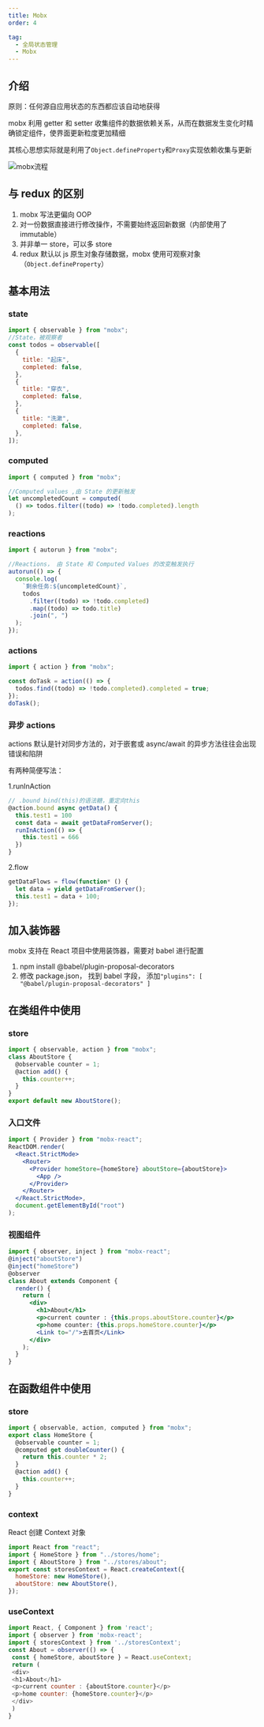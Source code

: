 ```yaml
---
title: Mobx
order: 4

tag:
  - 全局状态管理
  - Mobx
---
```


## 介绍

原则：任何源自应用状态的东西都应该自动地获得

mobx 利用 getter 和 setter 收集组件的数据依赖关系，从而在数据发生变化时精确锁定组件，使界面更新粒度更加精细

其核心思想实际就是利用了`Object.defineProperty`和`Proxy`实现依赖收集与更新

![mobx流程](https://misaka10032.oss-cn-chengdu.aliyuncs.com/React/mobx.png)

## 与 redux 的区别

1. mobx 写法更偏向 OOP
2. 对一份数据直接进行修改操作，不需要始终返回新数据（内部使用了 immutable）
3. 并非单一 store，可以多 store
4. redux 默认以 js 原生对象存储数据，mobx 使用可观察对象（`Object.defineProperty`）

## 基本用法

### state

```js
import { observable } from "mobx";
//State，被观察者
const todos = observable([
  {
    title: "起床",
    completed: false,
  },
  {
    title: "穿⾐",
    completed: false,
  },
  {
    title: "洗漱",
    completed: false,
  },
]);
```

### computed

```js
import { computed } from "mobx";

//Computed values ,由 State 的更新触发
let uncompletedCount = computed(
  () => todos.filter((todo) => !todo.completed).length
);
```

### reactions

```js
import { autorun } from "mobx";

//Reactions， 由 State 和 Computed Values 的改变触发执⾏
autorun(() => {
  console.log(
    `剩余任务:${uncompletedCount}`,
    todos
      .filter((todo) => !todo.completed)
      .map((todo) => todo.title)
      .join(", ")
  );
});
```

### actions

```js
import { action } from "mobx";

const doTask = action(() => {
  todos.find((todo) => !todo.completed).completed = true;
});
doTask();
```

### 异步 actions

actions 默认是针对同步方法的，对于嵌套或 async/await 的异步方法往往会出现错误和陷阱

有两种简便写法：

1.runInAction

```js
// .bound bind(this)的语法糖，重定向this
@action.bound async getData() {
  this.test1 = 100
  const data = await getDataFromServer();
  runInAction(() => {
    this.test1 = 666
  })
}
```

2.flow

```js
getDataFlows = flow(function* () {
  let data = yield getDataFromServer();
  this.test1 = data + 100;
});
```

## 加入装饰器

mobx 支持在 React 项目中使用装饰器，需要对 babel 进行配置

1. npm install @babel/plugin-proposal-decorators
2. 修改 package.json， 找到 babel 字段， 添加`"plugins": [ "@babel/plugin-proposal-decorators" ]`

## 在类组件中使用

### store

```js
import { observable, action } from "mobx";
class AboutStore {
  @observable counter = 1;
  @action add() {
    this.counter++;
  }
}
export default new AboutStore();
```

### 入口文件

```jsx
import { Provider } from "mobx-react";
ReactDOM.render(
  <React.StrictMode>
    <Router>
      <Provider homeStore={homeStore} aboutStore={aboutStore}>
        <App />
      </Provider>
    </Router>
  </React.StrictMode>,
  document.getElementById("root")
);
```

### 视图组件

```jsx
import { observer, inject } from "mobx-react";
@inject("aboutStore")
@inject("homeStore")
@observer
class About extends Component {
  render() {
    return (
      <div>
        <h1>About</h1>
        <p>current counter : {this.props.aboutStore.counter}</p>
        <p>home counter: {this.props.homeStore.counter}</p>
        <Link to="/">去⾸⻚</Link>
      </div>
    );
  }
}
```

## 在函数组件中使用

### store

```js
import { observable, action, computed } from "mobx";
export class HomeStore {
  @observable counter = 1;
  @computed get doubleCounter() {
    return this.counter * 2;
  }
  @action add() {
    this.counter++;
  }
}
```

### context

React 创建 Context 对象

```js
import React from "react";
import { HomeStore } from "../stores/home";
import { AboutStore } from "../stores/about";
export const storesContext = React.createContext({
  homeStore: new HomeStore(),
  aboutStore: new AboutStore(),
});
```

### useContext

```js
import React, { Component } from 'react';
import { observer } from 'mobx-react';
import { storesContext } from '../storesContext';
const About = observer(() => {
 const { homeStore, aboutStore } = React.useContext;
 return (
 <div>
 <h1>About</h1>
 <p>current counter : {aboutStore.counter}</p>
 <p>home counter: {homeStore.counter}</p>
 </div>
 )
}
```
